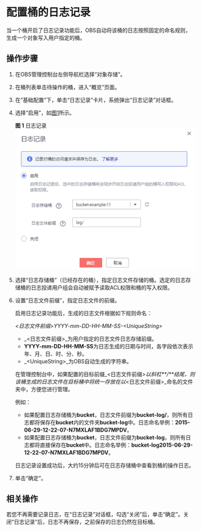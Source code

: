 # 配置桶的日志记录<a name="obs_03_0329"></a>

当一个桶开启了日志记录功能后，OBS自动将该桶的日志按照固定的命名规则，生成一个对象写入用户指定的桶。

## 操作步骤<a name="section7336713418"></a>

1.  在OBS管理控制台左侧导航栏选择“对象存储“。
2.  在桶列表单击待操作的桶，进入“概览”页面。
3.  在“基础配置”下，单击“日志记录”卡片，系统弹出“日志记录”对话框。
4.  选择“启用”，如[图1](#fig17700501192958)所示。

    **图 1**  日志记录<a name="fig17700501192958"></a>  
    ![](figures/日志记录.png "日志记录")

5.  选择“日志存储桶”（已经存在的桶），指定日志文件存储的桶。选定的日志存储桶的日志投递用户组会自动被赋予读取ACL权限和桶的写入权限。
6.  设置“日志文件前缀”，指定日志文件的前缀。

    启用日志记录功能后，生成的日志文件根据如下规则命名：

    _<日志文件前缀\>_YYYY-mm-DD-HH-MM-SS-_<UniqueString\>_

    -   _<日志文件前缀\>_为用户指定的日志文件日志存储前缀。
    -   **YYYY-mm-DD-HH-MM-SS**为日志生成的日期与时间，各字段依次表示年、月、日、时、分、秒。
    -   _<UniqueString\>_为OBS自动生成的字符串。

    在管理控制台中，如果配置的目标前缀_<日志文件前缀\>_以斜杠**/**结尾，则该桶生成的日志文件在目标桶中将统一存放在以_<日志文件前缀\>_命名的文件夹中，方便您进行管理。

    例如：

    -   如果配置日志存储桶为**bucket**，日志文件前缀为**bucket-log/**，则所有日志都将保存在**bucket**内的文件夹**bucket-log**中。日志命名举例：**2015-06-29-12-22-07-N7MXLAF1BDG7MPDV**。
    -   如果配置日志存储桶为**bucket**，日志文件前缀为**bucket-log**，则所有日志都将直接保存在**bucket**中。日志命名举例：**bucket-log2015-06-29-12-22-07-N7MXLAF1BDG7MPDV**。

    日志记录设置成功后，大约15分钟后可在日志存储桶中查看到桶的操作日志。

7.  单击“确定”。

## 相关操作<a name="section112917292515"></a>

若您不再需要记录日志，在“日志记录”对话框，勾选“关闭”后，单击“确定”。关闭“日志记录”后，日志不再保存，之前保存的日志仍然在目标桶。

